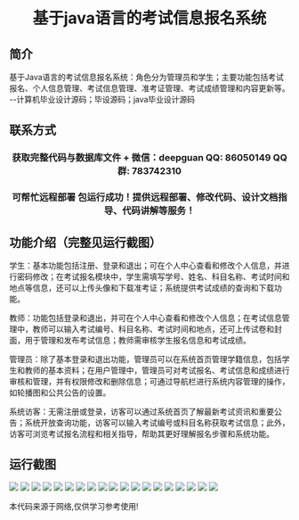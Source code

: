<p><h1 align="center">基于java语言的考试信息报名系统</h1></p>

## 简介
基于Java语言的考试信息报名系统：角色分为管理员和学生；主要功能包括考试报名、个人信息管理、考试信息管理、准考证管理、考试成绩管理和内容更新等。    --计算机毕业设计源码；毕设源码；java毕业设计源码


## 联系方式
<p><h3 align="center">获取完整代码与数据库文件 + 微信：deepguan QQ: 86050149 QQ群: 783742310</h3></p>
<p><h3 align="center">可帮忙远程部署 包运行成功！提供远程部署、修改代码、设计文档指导、代码讲解等服务！</h3></p>

## 功能介绍（完整见运行截图）
学生：基本功能包括注册、登录和退出；可在个人中心查看和修改个人信息，并进行密码修改；在考试报名模块中，学生需填写学号、姓名、科目名称、考试时间和地点等信息，还可以上传头像和下载准考证；系统提供考试成绩的查询和下载功能。

教师：功能包括登录和退出，并可在个人中心查看和修改个人信息；在考试信息管理中，教师可以输入考试编号、科目名称、考试时间和地点，还可上传试卷和封面，用于管理和发布考试信息；教师需审核学生报名信息和考试成绩。

管理员：除了基本登录和退出功能，管理员可以在系统首页管理学籍信息，包括学生和教师的基本资料；在用户管理中，管理员可对考试报名、考试信息和成绩进行审核和管理，并有权限修改和删除信息；可通过导航栏进行系统内容管理的操作，如轮播图和公共公告的设置。

系统访客：无需注册或登录，访客可以通过系统首页了解最新考试资讯和重要公告；系统开放查询功能，访客可以输入考试编号或科目名称获取考试信息；此外，访客可浏览考试报名流程和相关指导，帮助其更好理解报名步骤和系统功能。


## 运行截图
![](https://bs-1329754181.cos.ap-shanghai.myqcloud.com/spring/ExamInformationRegistrationSystem/img/001.jpg)
![](https://bs-1329754181.cos.ap-shanghai.myqcloud.com/spring/ExamInformationRegistrationSystem/img/002.jpg)
![](https://bs-1329754181.cos.ap-shanghai.myqcloud.com/spring/ExamInformationRegistrationSystem/img/003.jpg)
![](https://bs-1329754181.cos.ap-shanghai.myqcloud.com/spring/ExamInformationRegistrationSystem/img/004.jpg)
![](https://bs-1329754181.cos.ap-shanghai.myqcloud.com/spring/ExamInformationRegistrationSystem/img/005.jpg)
![](https://bs-1329754181.cos.ap-shanghai.myqcloud.com/spring/ExamInformationRegistrationSystem/img/006.jpg)
![](https://bs-1329754181.cos.ap-shanghai.myqcloud.com/spring/ExamInformationRegistrationSystem/img/007.jpg)
![](https://bs-1329754181.cos.ap-shanghai.myqcloud.com/spring/ExamInformationRegistrationSystem/img/008.jpg)
![](https://bs-1329754181.cos.ap-shanghai.myqcloud.com/spring/ExamInformationRegistrationSystem/img/009.jpg)
![](https://bs-1329754181.cos.ap-shanghai.myqcloud.com/spring/ExamInformationRegistrationSystem/img/010.jpg)
![](https://bs-1329754181.cos.ap-shanghai.myqcloud.com/spring/ExamInformationRegistrationSystem/img/011.jpg)
![](https://bs-1329754181.cos.ap-shanghai.myqcloud.com/spring/ExamInformationRegistrationSystem/img/012.jpg)
![](https://bs-1329754181.cos.ap-shanghai.myqcloud.com/spring/ExamInformationRegistrationSystem/img/013.jpg)
![](https://bs-1329754181.cos.ap-shanghai.myqcloud.com/spring/ExamInformationRegistrationSystem/img/014.jpg)
![](https://bs-1329754181.cos.ap-shanghai.myqcloud.com/spring/ExamInformationRegistrationSystem/img/015.jpg)
![](https://bs-1329754181.cos.ap-shanghai.myqcloud.com/spring/ExamInformationRegistrationSystem/img/016.jpg)
![](https://bs-1329754181.cos.ap-shanghai.myqcloud.com/spring/ExamInformationRegistrationSystem/img/017.jpg)
![](https://bs-1329754181.cos.ap-shanghai.myqcloud.com/spring/ExamInformationRegistrationSystem/img/018.jpg)
![](https://bs-1329754181.cos.ap-shanghai.myqcloud.com/spring/ExamInformationRegistrationSystem/img/019.jpg)

<p>本代码来源于网络,仅供学习参考使用!</p>
